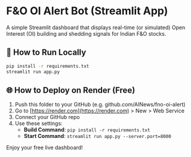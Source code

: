 # F&O OI Alert Bot (Streamlit App)

A simple Streamlit dashboard that displays real-time (or simulated) Open Interest (OI) building and shedding signals for Indian F&O stocks.

## 🚀 How to Run Locally

```bash
pip install -r requirements.txt
streamlit run app.py
```

## 🌐 How to Deploy on Render (Free)

1. Push this folder to your GitHub (e.g. github.com/AINews/fno-oi-alert)
2. Go to [https://render.com](https://render.com) > New > Web Service
3. Connect your GitHub repo
4. Use these settings:
   - **Build Command**: `pip install -r requirements.txt`
   - **Start Command**: `streamlit run app.py --server.port=8000`

Enjoy your free live dashboard!
